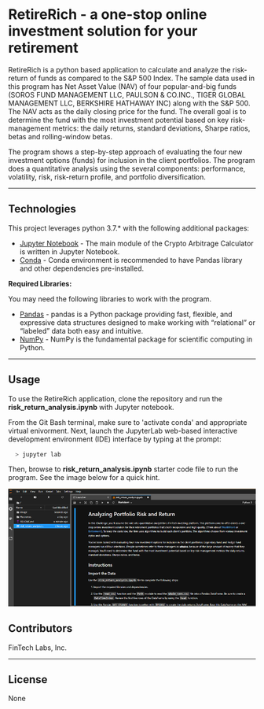 # RetireRich - a one-stop online investment solution for your retirement

RetireRich is a python based application to calculate and analyze the risk-return of funds as compared to the S&P 500 Index. The sample data used in this program has Net Asset Value (NAV) of four popular-and-big funds (SOROS FUND MANAGEMENT LLC, PAULSON & CO.INC., TIGER GLOBAL MANAGEMENT LLC, BERKSHIRE HATHAWAY INC) along with the S&P 500. The NAV acts as the daily closing price for the fund. The overall goal is to determine the fund with the most investment potential based on key risk-management metrics: the daily returns, standard deviations, Sharpe ratios, betas and rolling-window betas.

The program shows a step-by-step approach of evaluating the four new investment options (funds) for inclusion in the client portfolios. The program does a quantitative analysis using the several components: performance, volatility, risk, risk-return profile, and portfolio diversification.

---

## Technologies

This project leverages python 3.7.* with the following additional packages:
* [Jupyter Notebook](https://jupyter.org/) - The main module of the Crypto Arbitrage Calculator is written in Jupyter Notebook.
* [Conda](https://docs.conda.io/projects/conda/en/latest/) - Conda environment is recommended to have Pandas library and other dependencies pre-installed.

**Required Libraries:**

You may need the following libraries to work with the program.

- [Pandas](https://pandas.pydata.org/docs/reference/index.html) - pandas is a Python package providing fast, flexible, and expressive data structures designed to make working with “relational” or “labeled” data both easy and intuitive.
- [NumPy](https://numpy.org/doc/stable/user/absolute_beginners.html) - NumPy is the fundamental package for scientific computing in Python.

---

## Usage

To use the RetireRich application, clone the repository and run the **risk_return_analysis.ipynb** with Jupyter notebook.

From the Git Bash terminal, make sure to 'activate conda' and appropriate virtual enivorment. Next, launch the JupyterLab web-based interactive development environment (IDE) interface by typing at the prompt:

```python
  > jupyter lab
```

Then, browse to **risk_return_analysis.ipynb** starter code file to run the program. See the image below for a quick hint.

![Jupyter Notebook](images/app_usage.png)

## Contributors

FinTech Labs, Inc.

---

## License

None